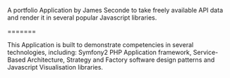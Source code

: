 A portfolio Application by James Seconde to take freely available API data and 
render it in several popular Javascript libraries.

=======

This Application is built to demonstrate competencies in 
several technologies, including: Symfony2 PHP Application framework, 
Service-Based Architecture, Strategy and Factory software design
patterns and Javascript Visualisation libraries.
